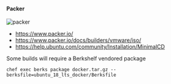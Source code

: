 #### Packer

![packer](https://www.datocms-assets.com/2885/1588887894-packerprimarylogofullcolorrgb.svg)

 - https://www.packer.io/
 - https://www.packer.io/docs/builders/vmware/iso/
 - https://help.ubuntu.com/community/Installation/MinimalCD

Some builds will require a Berkshelf vendored package

```
chef exec berks package docker.tar.gz --berksfile=ubuntu_18_lts_docker/Berksfile
```
